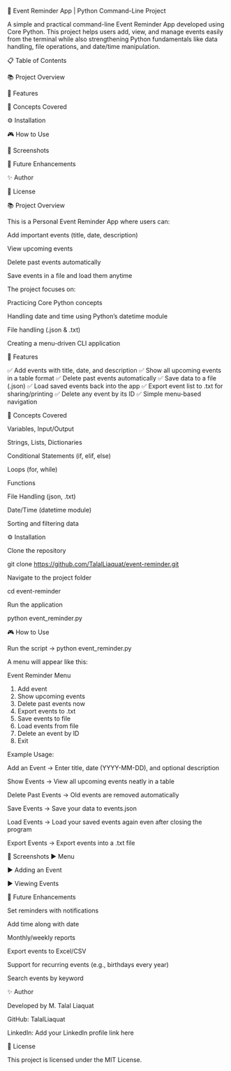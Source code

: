 📅 Event Reminder App | Python Command-Line Project

A simple and practical command-line Event Reminder App developed using Core Python.
This project helps users add, view, and manage events easily from the terminal while also strengthening Python fundamentals like data handling, file operations, and date/time manipulation.

📋 Table of Contents

📚 Project Overview

🚀 Features

🧠 Concepts Covered

⚙️ Installation

🎮 How to Use

📸 Screenshots

🚧 Future Enhancements

✨ Author

📄 License

📚 Project Overview

This is a Personal Event Reminder App where users can:

Add important events (title, date, description)

View upcoming events

Delete past events automatically

Save events in a file and load them anytime

The project focuses on:

Practicing Core Python concepts

Handling date and time using Python’s datetime module

File handling (.json & .txt)

Creating a menu-driven CLI application

🚀 Features

✅ Add events with title, date, and description
✅ Show all upcoming events in a table format
✅ Delete past events automatically
✅ Save data to a file (.json)
✅ Load saved events back into the app
✅ Export event list to .txt for sharing/printing
✅ Delete any event by its ID
✅ Simple menu-based navigation

🧠 Concepts Covered

Variables, Input/Output

Strings, Lists, Dictionaries

Conditional Statements (if, elif, else)

Loops (for, while)

Functions

File Handling (json, .txt)

Date/Time (datetime module)

Sorting and filtering data

⚙️ Installation

Clone the repository

git clone https://github.com/TalalLiaquat/event-reminder.git


Navigate to the project folder

cd event-reminder


Run the application

python event_reminder.py

🎮 How to Use

Run the script → python event_reminder.py

A menu will appear like this:

Event Reminder Menu
1. Add event
2. Show upcoming events
3. Delete past events now
4. Export events to .txt
5. Save events to file
6. Load events from file
7. Delete an event by ID
0. Exit

Example Usage:

Add an Event → Enter title, date (YYYY-MM-DD), and optional description

Show Events → View all upcoming events neatly in a table

Delete Past Events → Old events are removed automatically

Save Events → Save your data to events.json

Load Events → Load your saved events again even after closing the program

Export Events → Export events into a .txt file

📸 Screenshots
▶ Menu

▶ Adding an Event

▶ Viewing Events

🚧 Future Enhancements

Set reminders with notifications

Add time along with date

Monthly/weekly reports

Export events to Excel/CSV

Support for recurring events (e.g., birthdays every year)

Search events by keyword

✨ Author

Developed by M. Talal Liaquat

GitHub: TalalLiaquat

LinkedIn: Add your LinkedIn profile link here

📄 License

This project is licensed under the MIT License.
